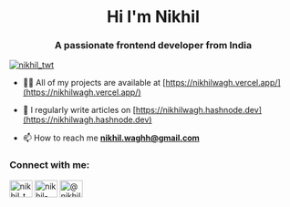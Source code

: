 <h1 align="center">Hi I'm Nikhil</h1>
<h3 align="center">A passionate frontend developer from India</h3>

<p align="left"> <a href="https://twitter.com/nikhil_twt" target="blank"><img src="https://img.shields.io/twitter/follow/nikhil_twt?logo=twitter&style=for-the-badge" alt="nikhil_twt" /></a> </p>

- 👨‍💻 All of my projects are available at [https://nikhilwagh.vercel.app/](https://nikhilwagh.vercel.app/)

- 📝 I regularly write articles on [https://nikhilwagh.hashnode.dev](https://nikhilwagh.hashnode.dev)

- 📫 How to reach me **nikhil.waghh@gmail.com**

<h3 align="left">Connect with me:</h3>
<p align="left">
<a href="https://twitter.com/nikhil_twt" target="blank"><img align="center" src="https://raw.githubusercontent.com/rahuldkjain/github-profile-readme-generator/master/src/images/icons/Social/twitter.svg" alt="nikhil_twt" height="30" width="40" /></a>
<a href="https://linkedin.com/in/nikhil-wg" target="blank"><img align="center" src="https://raw.githubusercontent.com/rahuldkjain/github-profile-readme-generator/master/src/images/icons/Social/linked-in-alt.svg" alt="nikhil-wg" height="30" width="40" /></a>
<a href="https://nikhilwagh.hashnode.dev/" target="blank"><img align="center" src="https://raw.githubusercontent.com/rahuldkjain/github-profile-readme-generator/master/src/images/icons/Social/hashnode.svg" alt="@nikhilwagh" height="30" width="40" /></a>
</a>
</p>


